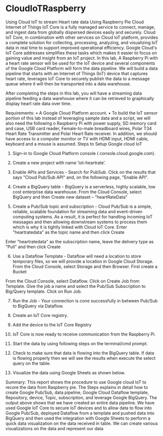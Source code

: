 # CloudIoTRaspberry
Using Cloud IoT to stream Heart rate data Using Raspberry Pie
Cloud Internet of Things IoT Core is a fully managed service to connect, manage, and ingest data from globally dispersed devices easily and securely. Cloud IoT Core, in combination with other services on Cloud IoT platform, provides a complete solution for collecting, processing, analyzing, and visualizing IoT data in real time to support improved operational efficiency. Google Cloud's IoT Core addresses simplifies these tasks which makes it easier to focus on gaining value and insight from an IoT project.
In this lab, A Raspberry Pi with a heart rate sensor will be used for the IoT device and several components of the Google Cloud Platform will form the data pipeline. We will build a data pipeline that starts with an Internet of Things (IoT) device that captures heart rate, leverages IoT Core to securely publish the data to a message queue where it will then be transported into a data warehouse. 
 
After completing the steps in this lab, you will have a streaming data pipeline feeding a data warehouse where it can be retrieved to graphically display heart rate data over time.
 

Requirements:
•	A Google Cloud Platform account. 
•	To build the IoT sensor portion of this lab instead of leveraging sample data and a script, we will also need the following 
o	Raspberry Pi with power supply, SD memory card and case, USB card reader, Female-to-male breadboard wires, Polar T34 Heart Rate Transmitter and Polar Heart Rate receiver. In addition, we should have access to a computer monitor or TV with HDMI input, HDMI cable, keyboard and a mouse is assumed.
Steps to Setup Google cloud IoT
1.	Sign-in to Google Cloud Platform console ( console.cloud.google.com).
2.	Create a new project with name ‘iot-heartrate’.
 
3.	Enable APIs and Services - Search for PubSub. Click on the results that says "Cloud Pub/Sub API" and, on the following page, "Enable API".
 
 
4.	Create a BigQuery table - BigQuery is a serverless, highly scalable, low cost enterprise data warehouse. From the Cloud Console, select BigQuery and then Create new dataset – “heartRateData"
    
5.	Create a Pub/Sub topic and subscription - Cloud Pub/Sub is a simple, reliable, scalable foundation for streaming data and event-driven computing systems. As a result, it is perfect for handling incoming IoT messages and then allowing downstream systems to process them which is why it is tightly linked with Cloud IoT Core. Enter "heartratedata" as the topic name and then click Create
 
Enter "heartratedata" as the subscription name, leave the delivery type as "Pull" and then click Create
       

6.	Use a Dataflow Template - Dataflow will need a location to store temporary files, so we will provide a location in Google Cloud Storage. From the Cloud Console, select Storage and then Browser. First create a Bucket
 
From the Cloud Console, select Dataflow. Click on Create Job from Template. Give the job a name and select the Pub/Sub Subscription to Big/Query template. Click on Run Job.
 
7.	Run the Job - Your connection is cone successfully in between Pub/Sub to BigQuery via Dataflow.
                
8.	Create an IoT Core registry.
 
9.	Add the device to the IoT Core Registry
 
10.	IoT Core is now ready to receive communication from the Raspberry Pi.
 
11.	Start the data by using following steps on the terminal/cmd prompt.
 


12.	Check to make sure that data is flowing into the BigQuery table. If data is flowing properly then we will see the results when execute the select query on the table. 
         
13.	Visualize the data using Google Sheets as shown below.
 


Summary:
This report shows the procedure to use Google cloud IoT to recore the data from Raspberry pie. The Steps explains in detail how to create Google Pub/Sub, data pipeline, Google Cloud Dataflow template, Repository, device, Topic, subscription, and leverage Google BigQuery. The output above shows that we have created an entire data pipeline.  We have used Google IoT Core to secure IoT devices and to allow data to flow into Google Pub/Sub, deployed Dataflow from a template and pushed data into BigQuery and then used the integration with Google Sheets to perform a quick data visualization on the data received in table. We can create various visualizations on the data and represent our data
